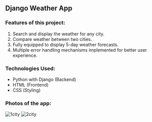 **Django Weather App**
------------------------------
### Features of this project:
1. Search and display the weather for any city.
2. Compare weather between two cities.
3. Fully equipped to display 5-day weather forecasts.
4. Multiple error handling mechanisms implemented for better user experience.

### Technologies Used:
- Python with Django (Backend)
- HTML (Frontend)
- CSS (Styling)

### Photos of the app:
![1city](https://github.com/user-attachments/assets/c06e5a5a-10ad-43b4-ace7-1a18090f78a5)
![2city](https://github.com/user-attachments/assets/94ab9131-dd2e-4516-b5d3-3807636850f2)
